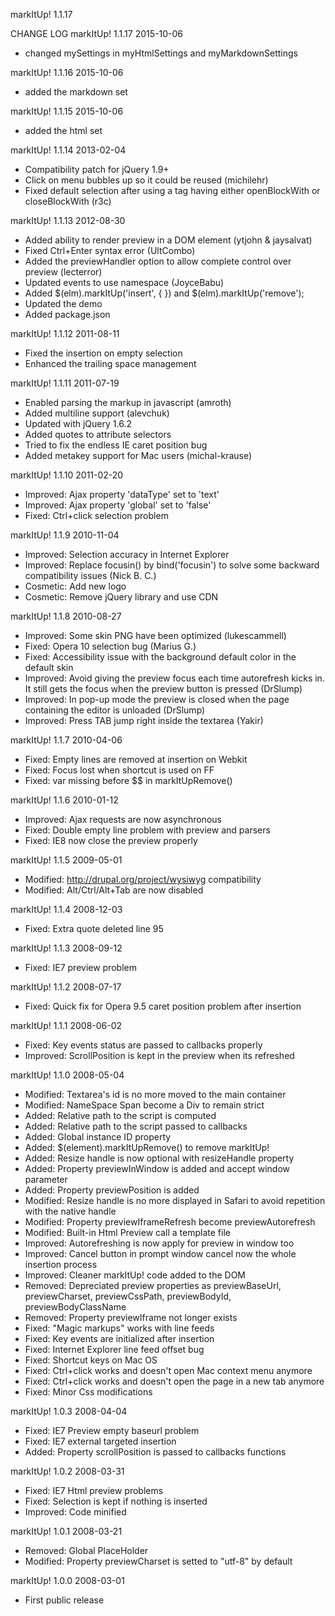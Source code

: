 markItUp! 1.1.17

CHANGE LOG
markItUp! 1.1.17 2015-10-06
- changed mySettings in myHtmlSettings and myMarkdownSettings

markItUp! 1.1.16 2015-10-06
- added the markdown set

markItUp! 1.1.15 2015-10-06
- added the html set

markItUp! 1.1.14 2013-02-04
- Compatibility patch for jQuery 1.9+
- Click on menu bubbles up so it could be reused (michilehr)
- Fixed default selection after using a tag having either openBlockWith or closeBlockWith (r3c)

markItUp! 1.1.13 2012-08-30
- Added ability to render preview in a DOM element (ytjohn & jaysalvat)
- Fixed Ctrl+Enter syntax error (UltCombo)
- Added the previewHandler option to allow complete control over preview (lecterror)
- Updated events to use namespace (JoyceBabu)
- Added $(elm).markItUp('insert', { }) and $(elm).markItUp('remove');
- Updated the demo
- Added package.json

markItUp! 1.1.12 2011-08-11
- Fixed the insertion on empty selection
- Enhanced the trailing space management

markItUp! 1.1.11 2011-07-19
- Enabled parsing the markup in javascript (amroth)
- Added multiline support (alevchuk)
- Updated with jQuery 1.6.2
- Added quotes to attribute selectors
- Tried to fix the endless IE caret position bug
- Added metakey support for Mac users (michal-krause)

markItUp! 1.1.10 2011-02-20
- Improved: Ajax property 'dataType' set to 'text'
- Improved: Ajax property 'global' set to 'false'
- Fixed: Ctrl+click selection problem

markItUp! 1.1.9 2010-11-04
- Improved: Selection accuracy in Internet Explorer
- Improved: Replace focusin() by bind('focusin') to solve some backward compatibility issues (Nick B. C.)
- Cosmetic: Add new logo
- Cosmetic: Remove jQuery library and use CDN

markItUp! 1.1.8 2010-08-27
- Improved: Some skin PNG have been optimized (lukescammell)
- Fixed: Opera 10 selection bug (Marius G.)
- Fixed: Accessibility issue with the background default color in the default skin
- Improved: Avoid giving the preview focus each time autorefresh kicks in. It still gets the focus when the preview button is pressed (DrSlump)
- Improved: In pop-up mode the preview is closed when the page containing the editor is unloaded (DrSlump)
- Improved: Press TAB jump right inside the textarea (Yakir)

markItUp! 1.1.7 2010-04-06
- Fixed: Empty lines are removed at insertion on Webkit
- Fixed: Focus lost when shortcut is used on FF
- Fixed: var missing before $$ in markItUpRemove()

markItUp! 1.1.6 2010-01-12
- Improved: Ajax requests are now asynchronous
- Fixed: Double empty line problem with preview and parsers
- Fixed: IE8 now close the preview properly

markItUp! 1.1.5 2009-05-01
- Modified: http://drupal.org/project/wysiwyg compatibility
- Modified: Alt/Ctrl/Alt+Tab are now disabled

markItUp! 1.1.4 2008-12-03
- Fixed: Extra quote deleted line 95

markItUp! 1.1.3 2008-09-12
- Fixed: IE7 preview problem

markItUp! 1.1.2 2008-07-17
- Fixed: Quick fix for Opera 9.5 caret position problem after insertion

markItUp! 1.1.1 2008-06-02
- Fixed: Key events status are passed to callbacks properly
- Improved: ScrollPosition is kept in the preview when its refreshed

markItUp! 1.1.0 2008-05-04
- Modified: Textarea's id is no more moved to the main container
- Modified: NameSpace Span become a Div to remain strict
- Added: Relative path to the script is computed
- Added: Relative path to the script passed to callbacks
- Added: Global instance ID property
- Added: $(element).markItUpRemove() to remove markItUp!
- Added: Resize handle is now optional with resizeHandle property
- Added: Property previewInWindow is added and accept window parameter
- Added: Property previewPosition is added
- Modified: Resize handle is no more displayed in Safari to avoid repetition with the native handle
- Modified: Property previewIframeRefresh become previewAutorefresh
- Modified: Built-in Html Preview call a template file
- Improved: Autorefreshing is now apply for preview in window too
- Improved: Cancel button in prompt window cancel now the whole insertion process
- Improved: Cleaner markItUp! code added to the DOM
- Removed: Depreciated preview properties as previewBaseUrl, previewCharset, previewCssPath, previewBodyId, previewBodyClassName
- Removed: Property previewIframe not longer exists
- Fixed: "Magic markups" works with line feeds
- Fixed: Key events are initialized after insertion
- Fixed: Internet Explorer line feed offset bug
- Fixed: Shortcut keys on Mac OS
- Fixed: Ctrl+click works and doesn't open Mac context menu anymore
- Fixed: Ctrl+click works and doesn't open the page in a new tab anymore
- Fixed: Minor Css modifications

markItUp! 1.0.3 2008-04-04
- Fixed: IE7 Preview empty baseurl problem
- Fixed: IE7 external targeted insertion
- Added: Property scrollPosition is passed to callbacks functions

markItUp! 1.0.2 2008-03-31
- Fixed: IE7 Html preview problems
- Fixed: Selection is kept if nothing is inserted
- Improved: Code minified

markItUp! 1.0.1 2008-03-21
- Removed: Global PlaceHolder
- Modified: Property previewCharset is setted to "utf-8" by default

markItUp! 1.0.0 2008-03-01
- First public release
